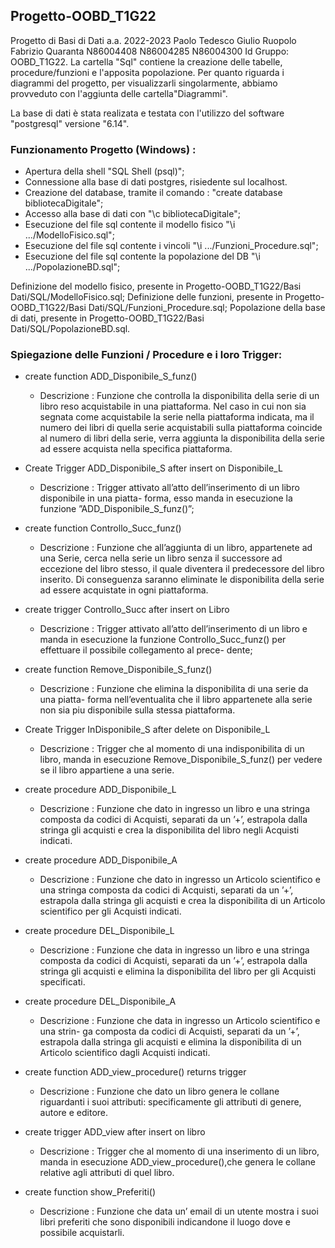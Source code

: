 ## Progetto-OOBD_T1G22
Progetto di Basi di Dati a.a. 2022-2023 Paolo Tedesco Giulio Ruopolo Fabrizio Quaranta N86004408 N86004285 N86004300 Id Gruppo: OOBD_T1G22.
La cartella "Sql" contiene la creazione delle tabelle, procedure/funzioni e l'apposita popolazione.
Per quanto riguarda i diagrammi del progetto, per visualizzarli singolarmente, abbiamo provveduto con l'aggiunta delle cartella"Diagrammi".

La base di dati è stata realizata e testata con l'utilizzo del software "postgresql" versione "6.14".
### Funzionamento Progetto (Windows) :
- Apertura della shell "SQL Shell (psql)";
- Connessione alla base di dati postgres, risiedente sul localhost.
- Creazione del database, tramite il comando : "create database bibliotecaDigitale";
- Accesso alla base di dati con "\c bibliotecaDigitale";
- Esecuzione del file sql contente il modello fisico "\i .../ModelloFisico.sql";
- Esecuzione del file sql contente i vincoli "\i .../Funzioni_Procedure.sql";
- Esecuzione del file sql contente la popolazione del DB "\i .../PopolazioneBD.sql";


Definizione del modello fisico, presente in Progetto-OOBD_T1G22/Basi Dati/SQL/ModelloFisico.sql;
Definizione delle funzioni, presente in Progetto-OOBD_T1G22/Basi Dati/SQL/Funzioni_Procedure.sql;
Popolazione della base di dati, presente in Progetto-OOBD_T1G22/Basi Dati/SQL/PopolazioneBD.sql.
### Spiegazione delle Funzioni / Procedure e i loro Trigger: 

- create function ADD_Disponibile_S_funz()
  - Descrizione :
Funzione che controlla la disponibilita della serie di un libro reso acquistabile
in una piattaforma.
Nel caso in cui non sia segnata come acquistabile la serie nella piattaforma
indicata, ma il numero dei libri di quella serie acquistabili sulla piattaforma
coincide al numero di libri della serie, verra aggiunta la disponibilita della serie
ad essere acquista nella specifica piattaforma.

- Create Trigger ADD_Disponibile_S after insert on Disponibile_L
  - Descrizione :
Trigger attivato all’atto dell’inserimento di un libro disponibile in una piatta-
forma, esso manda in esecuzione la funzione ”ADD_Disponibile_S_funz()”;

- create function Controllo_Succ_funz() 
  - Descrizione :
Funzione che all’aggiunta di un libro, appartenete ad una Serie, cerca nella serie
un libro senza il successore ad eccezione del libro stesso, il quale diventera il
predecessore del libro inserito. Di conseguenza saranno eliminate le disponibilita
della serie ad essere acquistate in ogni piattaforma.

- create trigger Controllo_Succ after insert on Libro
  - Descrizione :
Trigger attivato all’atto dell’inserimento di un libro e manda in esecuzione la
funzione Controllo_Succ_funz() per effettuare il possibile collegamento al prece-
dente;

- create function Remove_Disponibile_S_funz() 
  - Descrizione : Funzione che elimina la disponibilita di una serie da una piatta-
forma nell’eventualita che il libro appartenete alla serie non sia piu disponibile
sulla stessa piattaforma.

- Create Trigger InDisponibile_S after delete on Disponibile_L
  - Descrizione : Trigger che al momento di una indisponibilita di un libro, manda
in esecuzione Remove_Disponibile_S_funz() per vedere se il libro appartiene a
una serie.

- create procedure ADD_Disponibile_L
  - Descrizione : Funzione che dato in ingresso un libro e una stringa composta
da codici di Acquisti, separati da un ’+’, estrapola dalla stringa gli acquisti e
crea la disponibilita del libro negli Acquisti indicati.

- create procedure ADD_Disponibile_A
  - Descrizione : Funzione che dato in ingresso un Articolo scientifico e una stringa
composta da codici di Acquisti, separati da un ’+’, estrapola dalla stringa gli
acquisti e crea la disponibilita di un Articolo scientifico per gli Acquisti indicati.

- create procedure DEL_Disponibile_L
  - Descrizione : 
Funzione che data in ingresso un libro e una stringa composta
da codici di Acquisti, separati da un ’+’, estrapola dalla stringa gli acquisti e
elimina la disponibilita del libro per gli Acquisti specificati.

- create procedure DEL_Disponibile_A
  - Descrizione : Funzione che data in ingresso un Articolo scientifico e una strin-
ga composta da codici di Acquisti, separati da un ’+’, estrapola dalla stringa
gli acquisti e elimina la disponibilita di un Articolo scientifico dagli Acquisti
indicati.

- create function ADD_view_procedure() returns trigger 
  - Descrizione : Funzione che dato un libro genera le collane riguardanti i suoi
attributi: specificamente gli attributi di genere, autore e editore.

- create trigger ADD_view after insert on libro
  - Descrizione : Trigger che al momento di una inserimento di un libro, manda
in esecuzione ADD_view_procedure(),che genera le collane relative agli attributi
di quel libro.

- create function show_Preferiti()
  - Descrizione : Funzione che data un’ email di un utente mostra i suoi libri
preferiti che sono disponibili indicandone il luogo dove e possibile acquistarli.
